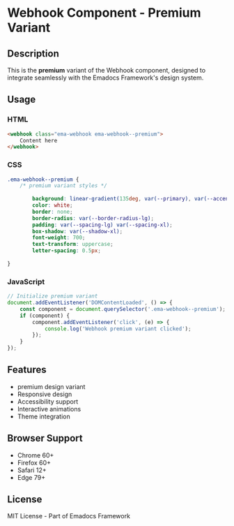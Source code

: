 # Webhook Component - Premium Variant

## Description
This is the **premium** variant of the Webhook component, designed to integrate seamlessly with the Emadocs Framework's design system.

## Usage

### HTML
```html
<webhook class="ema-webhook ema-webhook--premium">
    Content here
</webhook>
```

### CSS
```css
.ema-webhook--premium {
    /* premium variant styles */
    
        background: linear-gradient(135deg, var(--primary), var(--accent));
        color: white;
        border: none;
        border-radius: var(--border-radius-lg);
        padding: var(--spacing-lg) var(--spacing-xl);
        box-shadow: var(--shadow-xl);
        font-weight: 700;
        text-transform: uppercase;
        letter-spacing: 0.5px;
    
}
```

### JavaScript
```javascript
// Initialize premium variant
document.addEventListener('DOMContentLoaded', () => {
    const component = document.querySelector('.ema-webhook--premium');
    if (component) {
        component.addEventListener('click', (e) => {
            console.log('Webhook premium variant clicked');
        });
    }
});
```

## Features
- premium design variant
- Responsive design
- Accessibility support
- Interactive animations
- Theme integration

## Browser Support
- Chrome 60+
- Firefox 60+
- Safari 12+
- Edge 79+

## License
MIT License - Part of Emadocs Framework
